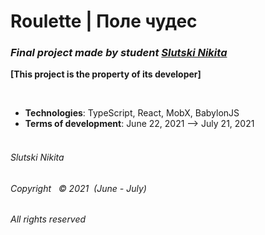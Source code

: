 # Roulette | Поле чудес

### _Final project made by student [Slutski Nikita](https://github.com/user-of-github)_

__[This project is the property of its developer]__

&nbsp;

* __Technologies__: TypeScript, React, MobX, BabylonJS
* __Terms of development__: June 22, 2021 ——> July 21, 2021  
  &nbsp; &nbsp;

###### Slutski Nikita

###### Copyright &nbsp; © 2021 &nbsp;(June - July)

###### All rights reserved